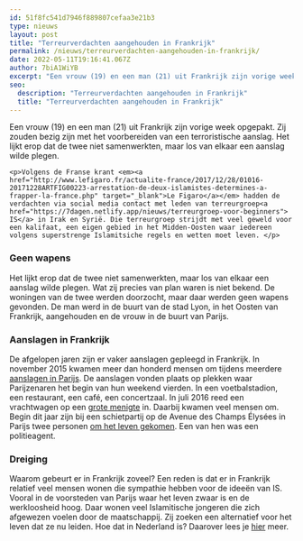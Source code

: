 ```yaml
---
id: 51f8fc541d7946f889807cefaa3e21b3
type: nieuws
layout: post
title: "Terreurverdachten aangehouden in Frankrijk"
permalink: /nieuws/terreurverdachten-aangehouden-in-frankrijk/
date: 2022-05-11T19:16:41.067Z
author: 7biA1WiYB
excerpt: "Een vrouw (19) en een man (21) uit Frankrijk zijn vorige week opgepakt. Zij zouden bezig zijn met het voorbereiden van een terroristische aanslag. Het lijkt erop dat de twee niet samenwerkten, maar los van elkaar een aanslag wilde plegen.  "
seo:
  description: "Terreurverdachten aangehouden in Frankrijk"
  title: "Terreurverdachten aangehouden in Frankrijk"
---
```

Een vrouw (19) en een man (21) uit Frankrijk zijn vorige week opgepakt. Zij zouden bezig zijn met het voorbereiden van een terroristische aanslag. Het lijkt erop dat de twee niet samenwerkten, maar los van elkaar een aanslag wilde plegen.  

    <p>Volgens de Franse krant <em><a href="http://www.lefigaro.fr/actualite-france/2017/12/28/01016-20171228ARTFIG00223-arrestation-de-deux-islamistes-determines-a-frapper-la-france.php" target="_blank">Le Figaro</a></em> hadden de verdachten via social media contact met leden van terreurgroep<a href="https://7dagen.netlify.app/nieuws/terreurgroep-voor-beginners"> IS</a> in Irak en Syrië. Die terreurgroep strijdt met veel geweld voor een kalifaat, een eigen gebied in het Midden-Oosten waar iedereen volgens superstrenge Islamitsiche regels en wetten moet leven. </p>
<h3>Geen wapens</h3>
<p>Het lijkt erop dat de twee niet samenwerkten, maar los van elkaar een aanslag wilde plegen. Wat zij precies van plan waren is niet bekend. De woningen van de twee werden doorzocht, maar daar werden geen wapens gevonden. De man werd in de buurt van de stad Lyon, in het Oosten van Frankrijk, aangehouden en de vrouw in de buurt van Parijs. </p>
<h3>Aanslagen in Frankrijk</h3>
<p>De afgelopen jaren zijn er vaker aanslagen gepleegd in Frankrijk. In november 2015 kwamen meer dan honderd mensen om tijdens meerdere <a href="https://7dagen.netlify.app/quiz/wat-je-moet-weten-over-de-aanslagen-parijs">aanslagen in Parijs</a>. De aanslagen vonden plaats op plekken waar Parijzenaren het begin van hun weekend vierden. In een voetbalstadion, een restaurant, een café, een concertzaal. In juli 2016 reed een vrachtwagen op een <a href="https://7dagen.netlify.app/nieuws/nederlandse-kinderen-9-en-14-gewond-bij-aanslag-nice">grote menigte</a> in. Daarbij kwamen veel mensen om. Begin dit jaar zijn bij een schietpartij op de Avenue des Champs Élysées in Parijs twee personen <a href="https://7dagen.netlify.app/nieuws/dit-weten-we-over-de-schietpartij-parijs">om het leven gekomen</a>. Een van hen was een politieagent.</p>
<h3>Dreiging</h3>
<p>Waarom gebeurt er in Frankrijk zoveel? Een reden is dat er in Frankrijk relatief veel mensen wonen die sympathie hebben voor de ideeën van IS. Vooral in de voorsteden van Parijs waar het leven zwaar is en de werkloosheid hoog. Daar wonen veel Islamitische jongeren die zich afgewezen voelen door de maatschappij. Zij zoeken een alternatief voor het leven dat ze nu leiden. Hoe dat in Nederland is? Daarover lees je <a href="https://7dagen.netlify.app/nieuws/gaat-ook-aanslagen-plegen-nederland">hier</a> meer.</p>  
